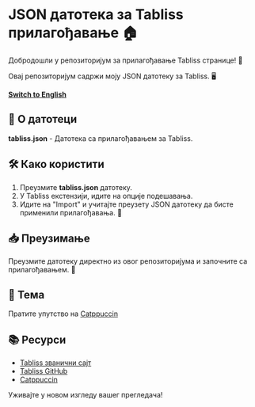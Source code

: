 # JSON датотека за Tabliss прилагођавање 🏠

Добродошли у репозиторијум за прилагођавање Tabliss странице! 🚀

Овај репозиторијум садржи моју JSON датотеку за Tabliss. 🖥️

[**Switch to English**](#tabliss-customization-json)

## 📄 О датотеци

**tabliss.json** - Датотека са прилагођавањем за Tabliss.

## 🛠️ Како користити

1. Преузмите **tabliss.json** датотеку.
2. У Tabliss екстензији, идите на опције подешавања.
3. Идите на "Import" и учитајте преузету JSON датотеку да бисте применили прилагођавања. 🎨

## 📥 Преузимање

Преузмите датотеку директно из овог репозиторијума и започните са прилагођавањем. 🎉

## 🎨 Тема

Пратите упутство на [Catppuccin](https://github.com/catppuccin/firefox)

## 📚 Ресурси

- [Tabliss званични сајт](https://tabliss.io)
- [Tabliss GitHub](https://github.com/joelshepherd/tabliss)
- [Catppuccin](https://github.com/catppuccin)

Уживајте у новом изгледу вашег прегледача!